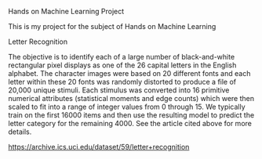 Hands on Machine Learning Project

This is my project for the subject of Hands on Machine Learning


Letter Recognition 


   The objective is to identify each of a large number of black-and-white
   rectangular pixel displays as one of the 26 capital letters in the English
   alphabet.  The character images were based on 20 different fonts and each
   letter within these 20 fonts was randomly distorted to produce a file of
   20,000 unique stimuli.  Each stimulus was converted into 16 primitive
   numerical attributes (statistical moments and edge counts) which were then
   scaled to fit into a range of integer values from 0 through 15.  We
   typically train on the first 16000 items and then use the resulting model
   to predict the letter category for the remaining 4000.  See the article
   cited above for more details.

   
https://archive.ics.uci.edu/dataset/59/letter+recognition
